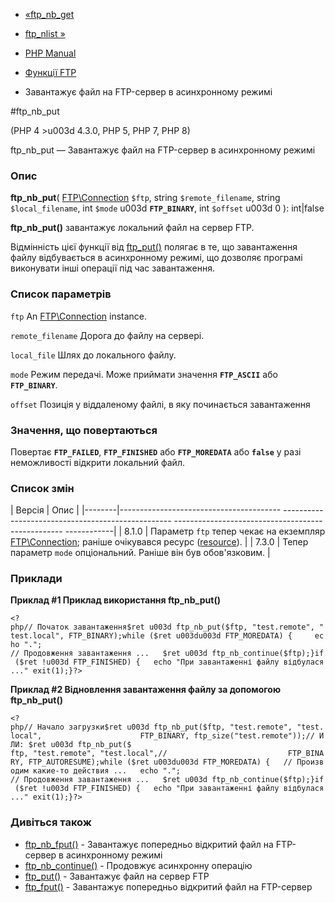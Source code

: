 - [«ftp_nb_get](function.ftp-nb-get.md)
- [ftp_nlist »](function.ftp-nlist.md)

- [PHP Manual](index.md)
- [Функції FTP](ref.ftp.md)
- Завантажує файл на FTP-сервер в асинхронному режимі

#ftp_nb_put

(PHP 4 \>u003d 4.3.0, PHP 5, PHP 7, PHP 8)

ftp_nb_put — Завантажує файл на FTP-сервер в асинхронному режимі

### Опис

**ftp_nb_put**(
[FTP\Connection](class.ftp-connection.md) `$ftp`,
string `$remote_filename`,
string `$local_filename`,
int `$mode` u003d **`FTP_BINARY`**,
int `$offset` u003d 0
): int\|false

**ftp_nb_put()** завантажує локальний файл на сервер FTP.

Відмінність цієї функції від [ftp_put()](function.ftp-put.md) полягає в
те, що завантаження файлу відбувається в асинхронному режимі, що дозволяє
програмі виконувати інші операції під час завантаження.

### Список параметрів

`ftp`
An [FTP\Connection](class.ftp-connection.md) instance.

`remote_filename`
Дорога до файлу на сервері.

`local_file`
Шлях до локального файлу.

`mode`
Режим передачі. Може приймати значення **`FTP_ASCII`** або
**`FTP_BINARY`**.

`offset`
Позиція у віддаленому файлі, в яку починається завантаження

### Значення, що повертаються

Повертає **`FTP_FAILED`**, **`FTP_FINISHED`** або **`FTP_MOREDATA`**
або **`false`** у разі неможливості відкрити локальний файл.

### Список змін

| Версія | Опис |
|--------|---------------------------------------- -------------------------------------------------- -------------------------------------------------- ------------|
| 8.1.0 | Параметр `ftp` тепер чекає на екземпляр [FTP\Connection](class.ftp-connection.md); раніше очікувався ресурс ([resource](language.types.resource.md)). |
| 7.3.0 | Тепер параметр `mode` опціональний. Раніше він був обов'язковим. |

### Приклади

**Приклад #1 Приклад використання **ftp_nb_put()****

` <?php// Початок завантаження$ret u003d ftp_nb_put($ftp, "test.remote", "test.local", FTP_BINARY);while ($ret u003du003d FTP_MOREDATA) {     echo "."; // Продовження завантаження ...   $ret u003d ftp_nb_continue($ftp);}if ($ret !u003d FTP_FINISHED) {   echo "При завантаженні файлу відбулася..." exit(1);}?> `

**Приклад #2 Відновлення завантаження файлу за допомогою **ftp_nb_put()****

` <?php// Начало загрузки$ret u003d ftp_nb_put($ftp, "test.remote", "test.local",                      FTP_BINARY, ftp_size("test.remote"));// ИЛИ: $ret u003d ftp_nb_put($ ftp, "test.remote", "test.local",//                           FTP_BINARY, FTP_AUTORESUME);while ($ret u003du003d FTP_MOREDATA) {   // Производим какие-то действия ...   echo "."; // Продовження завантаження ...   $ret u003d ftp_nb_continue($ftp);}if ($ret !u003d FTP_FINISHED) {   echo "При завантаженні файлу відбулася..." exit(1);}?> `

### Дивіться також

- [ftp_nb_fput()](function.ftp-nb-fput.md) - Завантажує
попередньо відкритий файл на FTP-сервер в асинхронному режимі
- [ftp_nb_continue()](function.ftp-nb-continue.md) - Продовжує
асинхронну операцію
- [ftp_put()](function.ftp-put.md) - Завантажує файл на сервер FTP
- [ftp_fput()](function.ftp-fput.md) - Завантажує попередньо
відкритий файл на FTP-сервер
